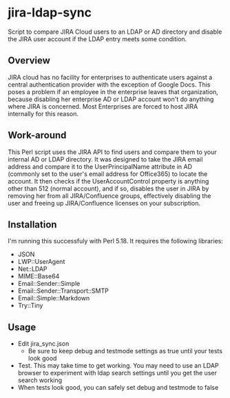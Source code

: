 # jira-ldap-sync
Script to compare JIRA Cloud users to an LDAP or AD directory and disable the JIRA user account if the LDAP entry meets some condition.

## Overview
JIRA cloud has no facility for enterprises to authenticate users against a central authentication provider with the exception of Google Docs. This poses a problem if an employee in the enterprise leaves that organization, because disabling her enterprise AD or LDAP account won't do anything where JIRA is concerned. Most Enterprises are forced to host JIRA internally for this reason.

## Work-around
This Perl script uses the JIRA API to find users and compare them to your internal AD or LDAP directory. It was designed to take the JIRA email address and compare it to the UserPrincipalName attribute in AD (commonly set to the user's email address for Office365) to locate the account. It then checks if the UserAccountControl property is anything other than 512 (normal account), and if so, disables the user in JIRA by removing her from all JIRA/Confluence groups, effectively disabling the user and freeing up JIRA/Confluence licenses on your subscription.

## Installation
I'm running this successfuly with Perl 5.18. It requires the following libraries:
* JSON
* LWP::UserAgent
* Net::LDAP
* MIME::Base64
* Email::Sender::Simple
* Email::Sender::Transport::SMTP
* Email::Simple::Markdown
* Try::Tiny

## Usage
* Edit jira_sync.json
  * Be sure to keep debug and testmode settings as true until your tests look good
* Test. This may take time to get working. You may need to use an LDAP browser to experiment with ldap search settings until you get the user search working
* When tests look good, you can safely set debug and testmode to false
